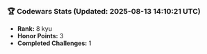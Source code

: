 ### 🏆 Codewars Stats (Updated: 2025-08-13 14:10:21 UTC)

- **Rank:** 8 kyu
- **Honor Points:** 3
- **Completed Challenges:** 1

